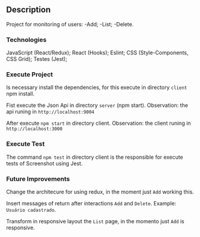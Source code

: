 ## Description
Project for monitoring of users:
  -Add;
  -List;
  -Delete.

### Technologies
JavaScript (React/Redux);
React (Hooks);
Eslint;
CSS (Style-Components, CSS Grid);
Testes (Jest);

### Execute Project
Is necessary install the dependencies, for this execute in directory `client` npm install.

Fist execute the Json Api in directory `server` (npm start).
Observation: the api runing in `http://localhost:9004`

After execute `npm start` in directory client.
Observation: the client runing in `http://localhost:3000`

### Execute Test
The command `npm test` in directory client is the responsible for execute
tests of Screenshot using Jest.

### Future Improvements
Change the architecure for using redux, in the moment just `Add` working this.

Insert messages of return after interactions `Add` and `Delete`. Example: `Usuário cadastrado`.

Transform in responsive layout the `List` page, in the momento just `Add` is responsive.
